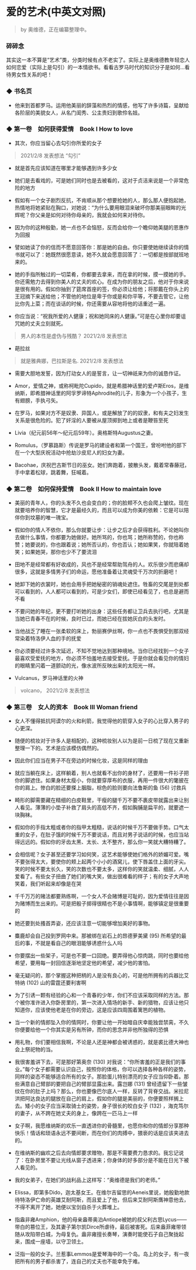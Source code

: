 
# 爱的艺术(中英文对照)

> by 奥维德，正在编纂整理中。

### 碎碎念

其实这一本不算是“艺术”类，分类时候有点不老实了。实际上是奥维德教年轻恋人如何恋爱（实际上是勾引）的一本情欲书。看看古罗马时代的知识分子是如何...看待男女性关系的吧！


### ◆  书名页

-  他来到首都罗马。运用他美丽的辞藻和热烈的情感，他写了许多诗篇，呈献给各阶层的美貌女人，从名门闺秀、公主贵妇到歌伶名妓。


### ◆  第一卷　如何获得爱情　Book I How to love


-  其次，你应当留心去勾引你所爱的女子
> 2021/2/8 发表想法 “勾引”

-  就是首先应该知道在哪里才能够遇到许多少女

-  她们是去看戏的，可是她们同时也是去被看的，这对于贞洁来说是一个非常危险的地方

-  假如有一个女子剧烈反抗，不肯顺从那个想要抢她的人，那么那人便抱起她，热情地将她紧贴在胸口，对她说：“为什么要用眼泪来破坏你那美丽眼眸的光辉呢？你父亲是如何对待你母亲的，我就会如何来对待你。

-  因为你的这种殷勤，她一点也不会恼怒，反而会给你一个瞻仰她美腿的恩惠作为回报

-  譬如她读了你的信而不愿意回答你：那是她的自由。你只要使她继续读你的情书就可以了：她既然很愿意读，她不久就会愿意回答了：一切都是按部就班地来的。

-  她的手指所触过的一切菜肴，你都要去拿来，而在拿的时候，摸一摸她的手。你还需勉力去得到你美人的丈夫的欢心。在成为你的朋友之后，他对于你来说是很有用的。假如你抽到了筵席首座的签，你必须让给他；将那戴在你头上的王冠摘下来送给他；不管他的地位是卑于你或是和你平等，不要去管它，让他比你先上菜；而在谈话的时候，你还需要从容地将他的话重述一遍。

-  你应当说：“祝我所爱的人健康；祝和她同床的人健康。”可是在心里你却要诅咒她的丈夫立刻就死。
> 男人的本性是虚伪与残酷？ 2021/2/8 发表想法

-  葩拉丝
> 就是雅典娜，巴拉斯是名. 2021/2/8 发表想法

-  需要大胆地发誓，因为打动女人的是誓言，让一切神祇来为你的诚恳作证。

-  Amor，爱情之神，或称柯毗陀Cupido，就是希腊神话里的爱卢斯Eros，是维纳斯，即希腊神话里的阿孚罗谛特Aphrodite的儿子，形象为一个小孩子，生有翅膀，手执弓矢。


-  在罗马，如果对方不是奴隶、异国人，或是解放了的的奴隶，和有夫之妇发生关系是很危险的。犯了奸淫的人要被从屋顶掷到地上或者是鞭笞至死


-  Livia（纪元前56年～纪元后59年）。奥格斯特Augustus之妻。

-  Romulus，（罗慕路斯）传说是罗马的建设者和第一个国王，曾吩咐他的部下在一个大型庆祝活动中抢劫沙皮尼人的妇女为妻。

-  Bacohae，庆祝巴古斯节日的巫女。她们奔跑着，披散头发，戴着常春藤冠，手中拿着松球，跳着舞，狂喊着。


### ◆  第二卷　如何保持爱情　Book II How to maintain love

-  美丽的青年人，你的头发不久也会变白的；你的脸颊不久也会爬上皱纹。现在就要培养你的智慧，它才是最经久的，而且可以成为你美的依赖：它是可以陪伴你到坟墓的唯一瑰宝。

-  假如你的情人不依你，那么你就要让步：让步之后才会获得胜利。不论她叫你去做什么事情，你都要为她做好。她所骂的，你也骂；她所称赞的，你也称赞；她要说的，你也跟着说；她所否认的，你也否认；她如果笑，你就陪着她笑；如果她哭，那你也少不了要流泪

-  田地不是经常都有好收成的，风也不是经常帮助驾舟的人。欢乐很少而悲痛却很多，这就是多情男子们的命运，愿他准备着让灵魂受千万次的折磨吧！

-  她卸下她的衣裳时，她也会用手把她秘密的销魂处遮住。牲畜的交尾是到处都可以看到的，人人都可以看到的，可是少女们，即使已经看见了，也总是避而不看

-  不要问她的年纪，更不要打听她的出身：这些任务都让卫兵去执行吧，尤其是当她已青春不在的时候，良时已过，而她已经在拔她灰白的头发时。

-  当他战乏了睡在一张柔软的床上，勃丽赛伊丝啊，你一点也不畏惧受到那双经常染着特洛伊人血的手的抚爱

-  你必须要经过许多次延迟，不知不觉地达到那种境地。当你已经找到一个女子最喜欢受爱抚的地方，你必须不怕羞地去接受爱抚。于是你就会看见你的情妇的眼睛里闪着一道颤动的光，像水波所反映出来的太阳光一样。


-  Vulcanus，罗马神话里的火神
> volcano， 2021/2/8 发表想法


### ◆  第三卷　女人的资本　Book III Woman friend

-  女人不懂得抵抗阿谟尔的火和利箭，我觉得他的箭穿入女子的心比穿入男子的心更深。

-  随便的梳妆对于许多人是相配的，这种梳妆别人以为是前一日梳了现在又重新整理一下的。艺术是应该模仿偶然的。

-  因此你们应当在男子不在旁边的时候化妆，这是同样的理由

-  就应当躺在床上，这样躺着，别人也就看不出你的身材了，还要用一件衫子把你的脚遮住。如果身材太瘦小，你就要穿厚布的衣服，再用一件很大的氅披在你的肩上。惨白的脸还要搽上胭脂，棕色的脸则要向法鲁斯的鱼 (56) 讨救兵

-  畸形的脚需要藏在精细的白皮鞋里，干瘦的腿千万不要不裹皮带就露出来让别人看见。薄薄的小垫子补救了肩头的高低不齐，假如胸脯是扁平的，就要遮一块胸袜。

-  假如你的手指太粗或者你的指甲太粗糙，说话的时候千万不要做手势。口气太重的女子，在肚子饿的时候千万不要说话，而且对男子说话的时候，也应当站得远远的。假如你的牙齿太黑、太长、太不整齐，那么你一笑就大糟特糟了。

-  会相信呢？女子甚至还要学习如何笑，这艺术能够使她们格外的娇媚可爱。嘴不要张得太大，要使你的颊上起两个小小的酒窝儿，使下唇盖住上面的牙尖。笑的时候不要太长久，笑的次数也不要太多，这样你的笑就温柔、细腻，人人爱看了。有些女子扭曲了她们的嘴大笑，做出很难看的样子；有的女子大声地笑着，我们听起来却像是在哭

-  千千万万的赌法都要熟练啊，一个女人不会赌博是可耻的，因为爱情往往是因为赌博而生出来的。可是把骰子掷得很精也不是小事情啊，能够镇定是很重要的

-  她还要到处搔首弄姿，还应该注意一切能够增加美好的事物。

-  麋鹿却会自己投到罗网中来。那被绑在岩石上的昂德萝美黛 (95) 所希望的最后的事，不就是看自己的眼泪能够诱惑什么人吗

-  你要摆出一些架子，可是也不要一口回绝。要弄得他心惊肉跳，同时也要给他希望，要用每一封回信逐渐地坚定他的希望，减少他的害怕。

-  毫无疑问的，那个掌握这种把柄的人是没有良心的，可是他所拥有的兵器比艾特纳 (102) 山的雷霆还要利害啊

-  为了引诱一颗有经验的心和一个青春的少年，你们不应该采取同样的方法。那个被你准许进入你卧房里的，第一次进入情场的新手、新的猎物，应该让他只知道你，应该使他老是在你的旁边，这是应该四周围着篱笆的植物。

-  当一个新的情郎坠入你的情网时，你要让他一开始暗自庆幸能独尝禁脔，不久你便要给他一个你其实是另有所钟，而你的思念并非他所独得的恐惧

-  用礼物，你们要相信我啊，不论是人还是神都会被诱惑的，就是裘比德大神也会上祭祀物的当。

-  我很害羞讲下去，可是那好第奥奈 (130) 对我说：“你所害羞的正是我们的事业。”每个女子都需要认识自己，按照你的体格，你可以选择各种各样的姿势，同样的姿态不能够适合所有的女子。那脸蛋儿特别漂亮的女子应当仰卧着。那些满意自己臂部的要把自己的臂部显露出来。露岂娜 (131) 曾经遗留下一些皱纹在你的肚子上吗？那么，你也要像巴尔底人一样，反转了背脊交战。米拉尼洪把阿达良达的腿放在自己的肩上，假如你的腿是美丽的，你便要照样搁上去。矮小的女子应当采取骑士的姿势，身子很长的皎白女子 (132) ，海克笃尔的妻子，从不跨在她丈夫的身上，像跨在一匹马上一样

-  女子啊，我愿维纳斯的欢乐一直透进你的骨髓里，也愿你和你的情郎分享那种快乐！情话和琐语永远不要间断，而在你们的肉搏中，猥亵的话是应该夹进去的。

-  在维纳斯的幽欢之后去向情郎要求赠物，那是不需要费力恳求的。我忘记说了：在卧房里不要让光线从窗子透进来；你身体的好多部分是不能在日光下被人看见的。


-  我的女弟子，在她们的战利品上这样写：“奥维德是我们的老师。”

-   Elissa，即第多Dido，迦太基女王。在维尔吉留思的Aeneis里说，她殷勤地款待特洛伊亡命的英雄艾耐阿斯，而且爱上了他，但后来艾耐阿斯膺神意他去，不得不离开了她，她便以宝剑自杀于火葬堆上。

-  指盎非雍Amphion，他的母亲盎蒂奥泊Antiope被她的叔父利古思Lycus——带白的篡位王，及其妻子第尔凯Dirce所虐待，最后被害死。后来盎菲雍带领随从攻陷带白城，为母复仇。盎非雍擅长奏琴，演奏时能使石子自己聚拢起来，围成一座墙，以守卫领土。

-  泛指一般的女子。兰惹事Lemmos是爱琴海中的一个岛。岛上的女子，有一夜把所有的男子都杀害了，连自己的丈夫也不能幸免于难。

